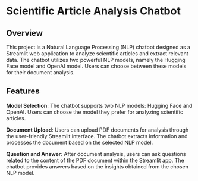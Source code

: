 # Scientific Article Analysis Chatbot

## Overview
This project is a Natural Language Processing (NLP) chatbot designed as a Streamlit web application to analyze scientific articles and extract relevant data. 
The chatbot utilizes two powerful NLP models, namely the Hugging Face model and OpenAI model. Users can choose between these models for their document analysis.

## Features
**Model Selection**:
The chatbot supports two NLP models: Hugging Face and OpenAI. Users can choose the model they prefer for analyzing scientific articles.

**Document Upload**:
Users can upload PDF documents for analysis through the user-friendly Streamlit interface. The chatbot extracts information and processes the document based on the selected NLP model.

**Question and Answer**:
After document analysis, users can ask questions related to the content of the PDF document within the Streamlit app. The chatbot provides answers based on the insights obtained from the chosen NLP model.



